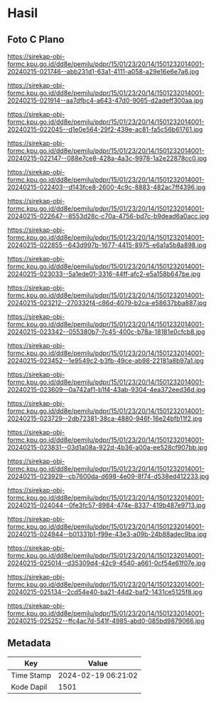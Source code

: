 # Hasil

## Foto C Plano

https://sirekap-obj-formc.kpu.go.id/dd8e/pemilu/pdpr/15/01/23/20/14/1501232014001-20240215-021746--abb231d1-63a1-4111-a058-a29e16e6e7a6.jpg

https://sirekap-obj-formc.kpu.go.id/dd8e/pemilu/pdpr/15/01/23/20/14/1501232014001-20240215-021914--aa7dfbc4-a643-47d0-9065-d2adeff300aa.jpg

https://sirekap-obj-formc.kpu.go.id/dd8e/pemilu/pdpr/15/01/23/20/14/1501232014001-20240215-022045--d1e0e564-29f2-439e-ac81-fa5c56b61761.jpg

https://sirekap-obj-formc.kpu.go.id/dd8e/pemilu/pdpr/15/01/23/20/14/1501232014001-20240215-022147--088e7ce8-428a-4a3c-9978-1a2e22878cc0.jpg

https://sirekap-obj-formc.kpu.go.id/dd8e/pemilu/pdpr/15/01/23/20/14/1501232014001-20240215-022403--d143fce8-2600-4c9c-8883-482ac7ff4396.jpg

https://sirekap-obj-formc.kpu.go.id/dd8e/pemilu/pdpr/15/01/23/20/14/1501232014001-20240215-022647--8553d28c-c70a-4756-bd7c-b9dead6a0acc.jpg

https://sirekap-obj-formc.kpu.go.id/dd8e/pemilu/pdpr/15/01/23/20/14/1501232014001-20240215-022855--643d997b-1677-4415-8975-e6a1a5b8a898.jpg

https://sirekap-obj-formc.kpu.go.id/dd8e/pemilu/pdpr/15/01/23/20/14/1501232014001-20240215-023033--5a1ede01-3316-44ff-afc2-e5a158b647be.jpg

https://sirekap-obj-formc.kpu.go.id/dd8e/pemilu/pdpr/15/01/23/20/14/1501232014001-20240215-023212--270332f4-c86d-4079-b2ca-e58637bba887.jpg

https://sirekap-obj-formc.kpu.go.id/dd8e/pemilu/pdpr/15/01/23/20/14/1501232014001-20240215-023342--055380b7-7c45-400c-b78a-18181e0cfcb8.jpg

https://sirekap-obj-formc.kpu.go.id/dd8e/pemilu/pdpr/15/01/23/20/14/1501232014001-20240215-023452--1e9549c2-b3fb-49ce-ab98-22181a8b97a1.jpg

https://sirekap-obj-formc.kpu.go.id/dd8e/pemilu/pdpr/15/01/23/20/14/1501232014001-20240215-023609--0a742af1-b1f4-43ab-9304-4ea372eed36d.jpg

https://sirekap-obj-formc.kpu.go.id/dd8e/pemilu/pdpr/15/01/23/20/14/1501232014001-20240215-023729--2db72381-38ca-4880-946f-16e24bfb11f2.jpg

https://sirekap-obj-formc.kpu.go.id/dd8e/pemilu/pdpr/15/01/23/20/14/1501232014001-20240215-023831--03d1a08a-922d-4b36-a00a-ee528cf907bb.jpg

https://sirekap-obj-formc.kpu.go.id/dd8e/pemilu/pdpr/15/01/23/20/14/1501232014001-20240215-023929--cb7600da-d698-4e09-8f74-d538ed412233.jpg

https://sirekap-obj-formc.kpu.go.id/dd8e/pemilu/pdpr/15/01/23/20/14/1501232014001-20240215-024044--0fe3fc57-8984-474e-8337-419b487e9713.jpg

https://sirekap-obj-formc.kpu.go.id/dd8e/pemilu/pdpr/15/01/23/20/14/1501232014001-20240215-024944--b01331b1-f99e-43e3-a09b-24b88adec9ba.jpg

https://sirekap-obj-formc.kpu.go.id/dd8e/pemilu/pdpr/15/01/23/20/14/1501232014001-20240215-025014--d35309d4-42c9-4540-a661-0cf54e61f07e.jpg

https://sirekap-obj-formc.kpu.go.id/dd8e/pemilu/pdpr/15/01/23/20/14/1501232014001-20240215-025134--2cd54e40-ba21-44d2-baf2-1431ce5125f8.jpg

https://sirekap-obj-formc.kpu.go.id/dd8e/pemilu/pdpr/15/01/23/20/14/1501232014001-20240215-025252--ffc4ac7d-541f-4985-abd0-085bd9879066.jpg


## Metadata

| Key        | Value               |
| ---------- | ------------------- |
| Time Stamp | 2024-02-19 06:21:02 |
| Kode Dapil | 1501                |



